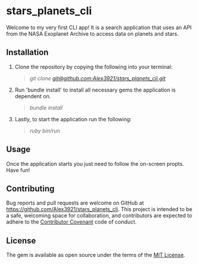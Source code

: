 # stars_planets_cli

Welcome to my very first CLI app! It is a search application that uses an API from the NASA Exoplanet Archive to access data on planets and stars.

## Installation

1. Clone the repository by copying the following into your terminal:
  
    >*git clone [git@github.com:Alex3921/stars_planets_cli.git](git@github.com:Alex3921/stars_planets_cli.git)*
  
2. Run 'bundle install' to install all necessary gems the application is dependent on. 

    >*bundle install*
        
3. Lastly, to start the application run the following:

    >*ruby bin/run*

## Usage

Once the application starts you just need to follow the on-screen propts. Have fun!

## Contributing
Bug reports and pull requests are welcome on GitHub at https://github.com/Alex3921/stars_planets_cli. This project is intended to be a safe, welcoming space for collaboration, and contributors are expected to adhere to the [Contributor Covenant](https://www.contributor-covenant.org) code of conduct.

## License

The gem is available as open source under the terms of the [MIT License](https://opensource.org/licenses/MIT).
